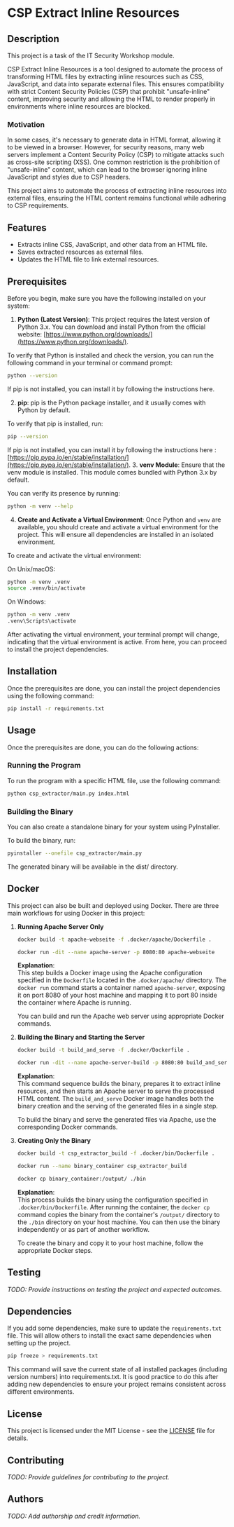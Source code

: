 # CSP Extract Inline Resources

## Description

This project is a task of the IT Security Workshop module.

CSP Extract Inline Resources is a tool designed to automate the process of transforming HTML files by extracting inline resources such as CSS, JavaScript, and data into separate external files. This ensures compatibility with strict Content Security Policies (CSP) that prohibit "unsafe-inline" content, improving security and allowing the HTML to render properly in environments where inline resources are blocked.

### Motivation

In some cases, it's necessary to generate data in HTML format, allowing it to be viewed in a browser. However, for security reasons, many web servers implement a Content Security Policy (CSP) to mitigate attacks such as cross-site scripting (XSS). One common restriction is the prohibition of "unsafe-inline" content, which can lead to the browser ignoring inline JavaScript and styles due to CSP headers.

This project aims to automate the process of extracting inline resources into external files, ensuring the HTML content remains functional while adhering to CSP requirements.

## Features
- Extracts inline CSS, JavaScript, and other data from an HTML file.
- Saves extracted resources as external files.
- Updates the HTML file to link external resources.

## Prerequisites

Before you begin, make sure you have the following installed on your system:

1. **Python (Latest Version)**: This project requires the latest version of Python 3.x. You can download and install Python from the official website: [https://www.python.org/downloads/](https://www.python.org/downloads/).

To verify that Python is installed and check the version, you can run the following command in your terminal or command prompt:

```bash
python --version
```
If pip is not installed, you can install it by following the instructions here.

2. **pip**: pip is the Python package installer, and it usually comes with Python by default. 

To verify that pip is installed, run:
```bash
pip --version
```
If pip is not installed, you can install it by following the instructions here : [https://pip.pypa.io/en/stable/installation/](https://pip.pypa.io/en/stable/installation/).
3. **venv Module**: Ensure that the venv module is installed. This module comes bundled with Python 3.x by default. 
 
You can verify its presence by running:
```bash
python -m venv --help
```
4. **Create and Activate a Virtual Environment**: Once Python and `venv` are available, you should create and activate a virtual environment for the project. This will ensure all dependencies are installed in an isolated environment.

To create and activate the virtual environment:

On Unix/macOS:
```bash
python -m venv .venv
source .venv/bin/activate
```
On Windows:
```bash
python -m venv .venv
.venv\Scripts\activate
```
After activating the virtual environment, your terminal prompt will change, indicating that the virtual environment is active. From here, you can proceed to install the project dependencies.

## Installation

Once the prerequisites are done, you can install the project dependencies using the following command:
```bash
pip install -r requirements.txt
```

## Usage
Once the prerequisites are done, you can do the following actions:

### Running the Program
To run the program with a specific HTML file, use the following command:
```bash
python csp_extractor/main.py index.html
```

### Building the Binary

You can also create a standalone binary for your system using PyInstaller.

To build the binary, run:
```bash
pyinstaller --onefile csp_extractor/main.py
```

The generated binary will be available in the dist/ directory.

## Docker

This project can also be built and deployed using Docker. There are three main workflows for using Docker in this project:

1. **Running Apache Server Only**
    ```bash
   docker build -t apache-webseite -f .docker/apache/Dockerfile .
   ```
    ```bash
   docker run -dit --name apache-server -p 8080:80 apache-webseite
   ```
   **Explanation**:  
   This step builds a Docker image using the Apache configuration specified in the `Dockerfile` located in the `.docker/apache/` directory. The `docker run` command starts a container named `apache-server`, exposing it on port 8080 of your host machine and mapping it to port 80 inside the container where Apache is running.

   You can build and run the Apache web server using appropriate Docker commands.

2. **Building the Binary and Starting the Server**
    ```bash
   docker build -t build_and_serve -f .docker/Dockerfile .
   ```
    ```bash
   docker run -dit --name apache-server-build -p 8080:80 build_and_serve
   ```
   **Explanation**:  
   This command sequence builds the binary, prepares it to extract inline resources, and then starts an Apache server to serve the processed HTML content. The `build_and_serve` Docker image handles both the binary creation and the serving of the generated files in a single step.

   To build the binary and serve the generated files via Apache, use the corresponding Docker commands.

3. **Creating Only the Binary**
    ```bash
   docker build -t csp_extractor_build -f .docker/bin/Dockerfile .
   ```
    ```bash
   docker run --name binary_container csp_extractor_build
   ```
    ```bash
   docker cp binary_container:/output/ ./bin 
   ```
   **Explanation**:  
   This process builds the binary using the configuration specified in `.docker/bin/Dockerfile`. After running the container, the `docker cp` command copies the binary from the container's `/output/` directory to the `./bin` directory on your host machine. You can then use the binary independently or as part of another workflow.

   To create the binary and copy it to your host machine, follow the appropriate Docker steps.

## Testing

_TODO: Provide instructions on testing the project and expected outcomes._

## Dependencies

If you add some dependencies, make sure to update the `requirements.txt` file. This will allow others to install the exact same dependencies when setting up the project. 
```bash
pip freeze > requirements.txt
```
This command will save the current state of all installed packages (including version numbers) into requirements.txt. It is good practice to do this after adding new dependencies to ensure your project remains consistent across different environments.
## License

This project is licensed under the MIT License - see the [LICENSE](LICENSE) file for details.

## Contributing

_TODO: Provide guidelines for contributing to the project._

## Authors

_TODO: Add authorship and credit information._
